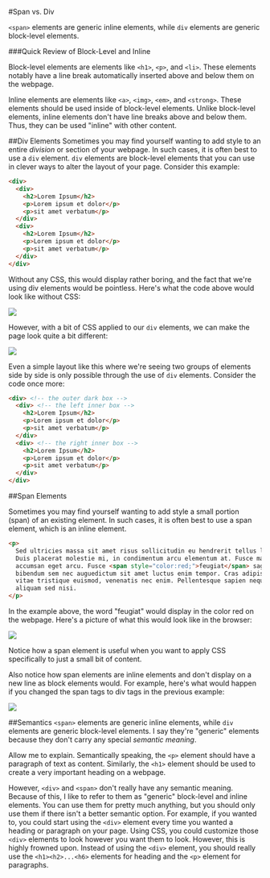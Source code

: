 #Span vs. Div

`<span>` elements are generic inline elements, while `div` elements are generic block-level elements.

###Quick Review of Block-Level and Inline

Block-level elements are elements like `<h1>`, `<p>`, and `<li>`. These elements notably have a line break automatically inserted above and below them on the webpage.

Inline elements are elements like `<a>`, `<img>`, `<em>`, and `<strong>`. These elements should be used inside of block-level elements. Unlike block-level elements, inline elements don't have line breaks above and below them. Thus, they can be used "inline" with other content.

##Div Elements
Sometimes you may find yourself wanting to add style to an entire *division* or section of your webpage. In such cases, it is often best to use a `div` element. `div` elements are block-level elements that you can use in clever ways to alter the layout of your page. Consider this example:

```html
<div>
  <div>
    <h2>Lorem Ipsum</h2>
    <p>Lorem ipsum et dolor</p>
    <p>sit amet verbatum</p>
  </div>
  <div>
    <h2>Lorem Ipsum</h2>
    <p>Lorem ipsum et dolor</p>
    <p>sit amet verbatum</p>
  </div>
</div>
```

Without any CSS, this would display rather boring, and the fact that we're using div elements would be pointless. Here's what the code above would look like without CSS:

![](http://christensenacademy.org/modules/css-layouts/textpages/purpose-of-div1.png)

However, with a bit of CSS applied to our `div` elements, we can make the page look quite a bit different:

![](http://christensenacademy.org/modules/css-layouts/textpages/purpose-of-div2.png)

Even a simple layout like this where we're seeing two groups of elements side by side is only possible through the use of `div` elements. Consider the code once more:

```html
<div> <!-- the outer dark box -->
  <div> <!-- the left inner box -->
    <h2>Lorem Ipsum</h2>
    <p>Lorem ipsum et dolor</p>
    <p>sit amet verbatum</p>
  </div>
  <div> <!-- the right inner box -->
    <h2>Lorem Ipsum</h2>
    <p>Lorem ipsum et dolor</p>
    <p>sit amet verbatum</p>
  </div>
</div>
```

##Span Elements

Sometimes you may find yourself wanting to add style a small portion (span) of an existing element. In such cases, it is often best to use a span element, which is an inline element.

```html
<p>
  Sed ultricies massa sit amet risus sollicitudin eu hendrerit tellus lacinia. Aliquam erat volutpat.
  Duis placerat molestie mi, in condimentum arcu elementum at. Fusce massa ante, convallis ut sagittis et,
  accumsan eget arcu. Fusce <span style="color:red;">feugiat</span> sagittis erat quis pharetra. Vestibulum 
  bibendum sem nec auguedictum sit amet luctus enim tempor. Cras adipiscing varius dolor id pulvinar. Morbi
  vitae tristique euismod, venenatis nec enim. Pellentesque sapien neque, hendrerit ac sollicitudin vitae,
  aliquam sed nisi.
</p>
```

In the example above, the word "feugiat" would display in the color red on the webpage. Here's a picture of what this would look like in the browser:

![](http://christensenacademy.org/modules/css-layouts/textpages/purpose-of-span.png)

Notice how a span element is useful when you want to apply CSS specifically to just a small bit of content.

Also notice how span elements are inline elements and don't display on a new line as block elements would. For example, here's what would happen if you changed the span tags to div tags in the previous example:

![](http://christensenacademy.org/modules/css-layouts/textpages/purpose-of-span2.png)

##Semantics
`<span>` elements are generic inline elements, while `div` elements are generic block-level elements. I say they're "generic" elements because they don't carry any special *semantic meaning*.

Allow me to explain. Semantically speaking, the `<p>` element should have a paragraph of text as content. Similarly, the `<h1>` element should be used to create a very important heading on a webpage.

However, `<div>` and `<span>` don't really have any semantic meaning. Because of this, I like to refer to them as "generic" block-level and inline elements. You can use them for pretty much anything, but you should only use them if there isn't a better semantic option. For example, if you wanted to, you could start using the `<div>` element every time you wanted a heading or paragraph on your page. Using CSS, you could customize those `<div>` elements to look however you want them to look. However, this is highly frowned upon. Instead of using the `<div>` element, you should really use the `<h1><h2>...<h6>` elements for heading and the `<p>` element for paragraphs.
